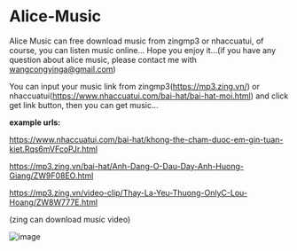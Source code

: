 # Alice-Music

Alice Music can free download music from zingmp3 or nhaccuatui, of course, you can listen music online...
Hope you enjoy it...(if you have any question about alice music, please contact me with wangcongyinga@gmail.com)

You can input your music link from zingmp3(https://mp3.zing.vn/) or nhaccuatui(https://www.nhaccuatui.com/bai-hat/bai-hat-moi.html) and click get link button, then you can get music...


<b>example urls:</b>

https://www.nhaccuatui.com/bai-hat/khong-the-cham-duoc-em-gin-tuan-kiet.Rqs6mVFcoPJr.html 

https://mp3.zing.vn/bai-hat/Anh-Dang-O-Dau-Day-Anh-Huong-Giang/ZW9F08EO.html

https://mp3.zing.vn/video-clip/Thay-La-Yeu-Thuong-OnlyC-Lou-Hoang/ZW8W777E.html

(zing can download music video)





![image](https://user-images.githubusercontent.com/18051200/48846434-1a9dc200-edda-11e8-8326-916524c9e87c.png)

